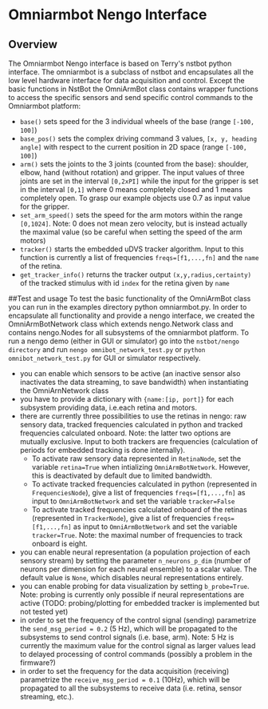 # Omniarmbot Nengo Interface

## Overview
The Omniarmbot Nengo interface is based on Terry's nstbot python interface.
The omniarmbot is a subclass of nstbot and encapsulates all the low level hardware interface for
data acquisition and control.
Except the basic functions in NstBot the OmniArmBot class contains wrapper functions to access
the specific sensors and send specific control commands to the Omniarmbot platform:

- ```base()``` sets speed for the 3 individual wheels of the base (range ```[-100, 100]```)
- ```base_pos()``` sets the complex driving command 3 values, ```[x, y, heading angle]``` with respect to the current position in 2D space (range ```[-100, 100]```)
- ```arm()``` sets the joints to the 3 joints (counted from the base): shoulder, elbow, hand (without rotation) and gripper. The input values of three joints are set in the interval ```[0,2xPI]``` while the input for the gripper is set in the interval ```[0,1]``` where 0 means completely closed and 1 means completely open. To grasp our example objects use 0.7 as input value for the gripper.
- ```set_arm_speed()``` sets the speed for the arm motors within the range ```[0,1024]```. Note: 0 does not mean zero velocity, but is instead actually the maximal value (so be careful when setting the speed of the arm motors)
- ```tracker()``` starts the embedded uDVS tracker algorithm. Input to this function is currently a list of frequencies ```freqs=[f1,...,fn]``` and the ```name``` of the retina.
- ```get_tracker_info()``` returns the tracker output ```(x,y,radius,certainty)``` of the tracked stimulus with id ```index``` for the retina given by ```name```


##Test and usage
To test the basic functionality of the OmniArmBot class you can run in the examples directory python omniarmbot.py. In order to encapsulate all functionality and provide a nengo interface, we created the
OmniArmBotNetwork class which extends nengo.Network class and contains nengo.Nodes for all subsystems of the omniarmbot platform. To run a nengo demo (either in GUI or simulator) go into
the ```nstbot/nengo directory``` and run ```nengo omnibot_network_test.py``` or ```python omnibot_network_test.py``` for GUI or simulator respectively.

- you can enable which sensors to be active (an inactive sensor also inactivates the data
streaming, to save bandwidth) when instantiating the OmniArnNetwork class
- you have to provide a dictionary with ```{name:[ip, port]}``` for each subsystem providing data, i.e.each retina and motors.
- there are currently three possibilities to use the retinas in nengo: raw sensory data, tracked frequencies calculated in python and tracked frequencies  calculated onboard. Note: the latter two options are mutually exclusive. Input to both trackers are frequencies (calculation of periods for embedded tracking is done internally).
    - To activate raw sensory data represented in ```RetinaNode```, set the variable ```retina=True``` when intializing ```OmniArmBotNetwork```. However, this is deactivated by default due to limited bandwidth.
    - To activate tracked frequencies calculated in python (represented in ```FrequenciesNode```), give a list of frequencies ```freqs=[f1,...,fn]``` as input to ```OmniArmBotNetwork``` and set the variable ```tracker=False```
    - To activate tracked frequencies calculated onboard of the retinas (represented in ```TrackerNode```), give a list of frequencies ```freqs=[f1,...,fn]``` as input to ```OmniArmBotNetwork``` and set the variable ```tracker=True```. Note: the maximal number of frequencies to track onboard is eight.
- you can enable neural representation (a population projection of each sensory stream) by setting the parameter ```n_neurons_p_dim``` (number of neurons per dimension for each neural ensemble) to a scalar value. The default value is ```None```, which disables neural representations entirely.
- you can enable probing for data visualization by setting ```b_probe=True```. Note: probing is currently only possible if neural representations are active (TODO: probing/plotting for embedded tracker is implemented but not tested yet)
- in order to set the frequency of the control signal (sending) parametrize the ```send_msg_period = 0.2``` (5 Hz), which will be propagated to the subsystems to send control signals (i.e. base, arm). Note: 5 Hz is currently the maximum value for the control signal as larger values lead to delayed processing of control commands (possibly a problem in the firmware?)
- in order to set the frequency for the data acquisition (receiving) parametrize the ```receive_msg_period = 0.1``` (10Hz), which will be propagated to all the subsystems to receive data (i.e. retina, sensor streaming, etc.).
